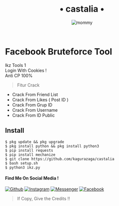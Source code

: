 <div align="center">
<h1>• castalia •</h1>
	<img src="https://media.tenor.com/tHrhZhnbhVEAAAAC/nancy-momoland.gif" alt="mommy"/>
</p>
	<br>
</div>

# Facebook Bruteforce Tool
Ikz Tools 1<br>Login With Cookies !<br>Anti CP 100%
> Fitur Crack
- Crack From Friend List
- Crack From Likes ( Post ID )
- Crack From Grup ID
- Crack From Username
- Crack From ID Public

## Install
```
$ pkg update && pkg upgrade
$ pkg install python && pkg install python3
$ pip install requests
$ pip install mechanize
$ git clone https://github.com/kagurazaga/castalia
$ bash setup.sh
$ python3 ikz.py
```

#### Find Me On Social Media !


[![Github](https://img.shields.io/badge/Github-Kagurazaga-green?style=for-the-badge&logo=github)](https://github.com/kagurazaga)
[![Instagram](https://img.shields.io/badge/Instagram-kz__206-yellow?style=for-the-badge&logo=instagram)](https://www.instagram.com/kz_206/)
[![Messenger](https://img.shields.io/badge/Massenger-NsaaLvd-blue?style=for-the-badge&logo=messenger)](https://m.me/nsaa00xd)
[![Facebook](https://img.shields.io/badge/Facebook-BagasKurniawanEx-red?style=for-the-badge&logo=facebook)](https://m.facebook.com/nsaa00xd)
> If Copy, Give the Credits !!
